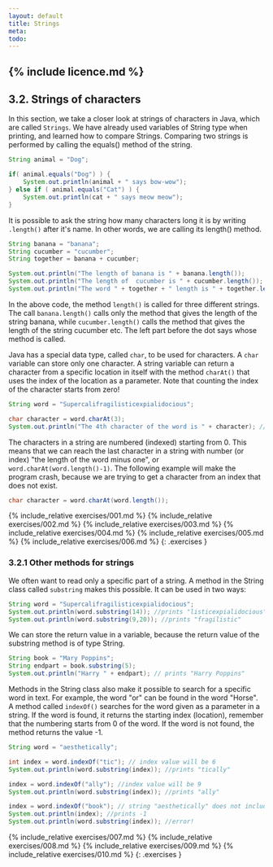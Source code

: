 ```yaml
---
layout: default
title: Strings
meta: 
todo: 
---
```

{% include licence.md %}
---
## 3.2. Strings of characters

In this section, we take a closer look at strings of characters in Java, which are called `Strings`. We have already used variables of String type when printing, and learned how to compare Strings. Comparing two strings is performed by calling the equals() method of the string.


```java
String animal = "Dog";

if( animal.equals("Dog") ) {
    System.out.println(animal + " says bow-wow");
} else if ( animal.equals("Cat") ) {
    System.out.println(cat + " says meow meow");
}
```

It is possible to ask the string how many characters long it is by writing `.length()` after it's name. In other words, we are calling its length() method.

```java
String banana = "banana";
String cucumber = "cucumber";
String together = banana + cucumber;

System.out.println("The length of banana is " + banana.length());
System.out.println("The length of  cucumber is " + cucumber.length());
System.out.println("The word " + together + " length is " + together.length());
```

In the above code, the method `length()` is called for three different strings. The call `banana.length()` calls only the method that gives the length of the string banana, while `cucumber.length()` calls the method that gives the length of the string cucumber etc. The left part before the dot says whose method is called.

Java has a special data type, called `char`, to be used for characters. A `char` variable can store only one character. A string variable can return a character from a specific location in itself with the method `charAt()` that uses the index of the location as a parameter. Note that counting the index of the character starts from zero!

```java
String word = "Supercalifragilisticexpialidocious";

char character = word.charAt(3);
System.out.println("The 4th character of the word is " + character); //prints "e"
```

The characters in a string are numbered (indexed) starting from 0. This means that we can reach the last character in a string with number (or index) "the length of the word minus one", or `word.charAt(word.length()-1)`. The following example will make the program crash, because we are trying to get a character from an index that does not exist.

```java
char character = word.charAt(word.length());
```

{% include_relative exercises/001.md %}
{% include_relative exercises/002.md %}
{% include_relative exercises/003.md %}
{% include_relative exercises/004.md %}
{% include_relative exercises/005.md %}
{% include_relative exercises/006.md %}
{: .exercises }

### 3.2.1 Other methods for strings

We often want to read only a specific part of a string. A method in the String class called `substring` makes this possible. It can be used in two ways:

```java
String word = "Supercalifragilisticexpialidocious";
System.out.println(word.substring(14)); //prints "listicexpialidocious"
System.out.println(word.substring(9,20)); //prints "fragilistic"
```

We can store the return value in a variable, because the return value of the substring method is of type String.

```java
String book = "Mary Poppins";
String endpart = book.substring(5);
System.out.println("Harry " + endpart); // prints "Harry Poppins"
```

Methods in the String class also make it possible to search for a specific word in text. For example, the word "or" can be found in the word "Horse". A method called `indexOf()` searches for the word given as a parameter in a string. If the word is found, it returns the starting index (location), remember that the numbering starts from 0 of the word. If the word is not found, the method returns the value -1.

```java
String word = "aesthetically";

int index = word.indexOf("tic"); // index value will be 6
System.out.println(word.substring(index)); //prints "tically"

index = word.indexOf("ally"); //index value will be 9
System.out.println(word.substring(index)); //prints "ally"

index = word.indexOf("book"); // string "aesthetically" does not include "book"
System.out.println(index); //prints -1
System.out.println(word.substring(index)); //error!
```

{% include_relative exercises/007.md %}
{% include_relative exercises/008.md %}
{% include_relative exercises/009.md %}
{% include_relative exercises/010.md %}
{: .exercises }